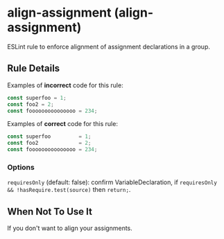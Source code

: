 # align-assignment (align-assignment)

ESLint rule to enforce alignment of assignment declarations in a group.

## Rule Details

Examples of **incorrect** code for this rule:

```js
const superfoo = 1;
const foo2 = 2;
const fooooooooooooooo = 234;
```

Examples of **correct** code for this rule:

```js
const superfoo         = 1;
const foo2             = 2;
const fooooooooooooooo = 234;
```

### Options

`requiresOnly` (default: false): confirm VariableDeclaration, if `requiresOnly && !hasRequire.test(source)` then `return;`.

## When Not To Use It

If you don't want to align your assignments.
